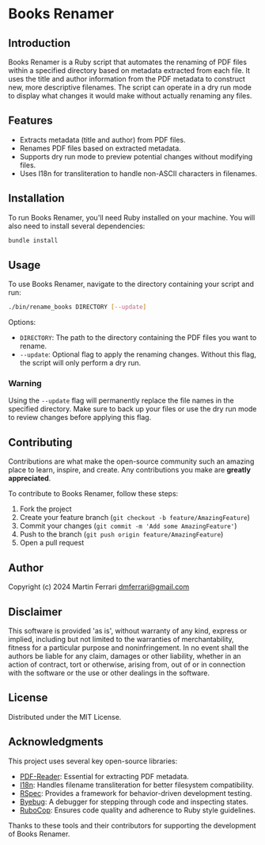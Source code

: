 # Books Renamer

## Introduction

Books Renamer is a Ruby script that automates the renaming of PDF files within a specified directory based on metadata extracted from each file. It uses the title and author information from the PDF metadata to construct new, more descriptive filenames. The script can operate in a dry run mode to display what changes it would make without actually renaming any files.

## Features

- Extracts metadata (title and author) from PDF files.
- Renames PDF files based on extracted metadata.
- Supports dry run mode to preview potential changes without modifying files.
- Uses I18n for transliteration to handle non-ASCII characters in filenames.

## Installation

To run Books Renamer, you'll need Ruby installed on your machine. You will also need to install several dependencies:

```bash
bundle install
```

## Usage

To use Books Renamer, navigate to the directory containing your script and run:

```bash
./bin/rename_books DIRECTORY [--update]
```

Options:

- `DIRECTORY`: The path to the directory containing the PDF files you want to rename.
- `--update`: Optional flag to apply the renaming changes. Without this flag, the script will only perform a dry run.

### Warning

Using the `--update` flag will permanently replace the file names in the specified directory. Make sure to back up your files or use the dry run mode to review changes before applying this flag.

## Contributing

Contributions are what make the open-source community such an amazing place to learn, inspire, and create. Any contributions you make are **greatly appreciated**.

To contribute to Books Renamer, follow these steps:

1. Fork the project
2. Create your feature branch (`git checkout -b feature/AmazingFeature`)
3. Commit your changes (`git commit -m 'Add some AmazingFeature'`)
4. Push to the branch (`git push origin feature/AmazingFeature`)
5. Open a pull request

## Author

Copyright (c) 2024 Martin Ferrari <dmferrari@gmail.com>

## Disclaimer

This software is provided 'as is', without warranty of any kind, express or implied, including but not limited to the warranties of merchantability, fitness for a particular purpose and noninfringement. In no event shall the authors be liable for any claim, damages or other liability, whether in an action of contract, tort or otherwise, arising from, out of or in connection with the software or the use or other dealings in the software.

## License

Distributed under the MIT License.

## Acknowledgments

This project uses several key open-source libraries:

- [PDF-Reader](https://github.com/yob/pdf-reader): Essential for extracting PDF metadata.
- [I18n](https://github.com/ruby-i18n/i18n): Handles filename transliteration for better filesystem compatibility.
- [RSpec](https://github.com/rspec/rspec): Provides a framework for behavior-driven development testing.
- [Byebug](https://github.com/deivid-rodriguez/byebug): A debugger for stepping through code and inspecting states.
- [RuboCop](https://github.com/rubocop/rubocop): Ensures code quality and adherence to Ruby style guidelines.

Thanks to these tools and their contributors for supporting the development of Books Renamer.
